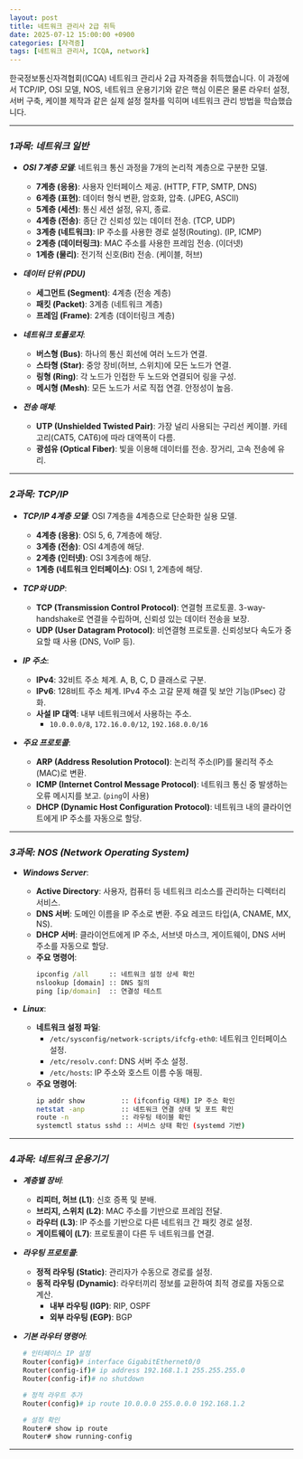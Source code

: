 ```yaml
---
layout: post
title: 네트워크 관리사 2급 취득
date: 2025-07-12 15:00:00 +0900
categories: [자격증]
tags: [네트워크 관리사, ICQA, network]
---
```


한국정보통신자격협회(ICQA) 네트워크 관리사 2급 자격증을 취득했습니다. 이 과정에서 TCP/IP, OSI 모델, NOS, 네트워크 운용기기와 같은 핵심 이론은 물론 라우터 설정, 서버 구축, 케이블 제작과 같은 실제 설정 절차를 익히며 네트워크 관리 방법을 학습했습니다.

---

### ***1과목: 네트워크 일반***

- ***OSI 7계층 모델***: 네트워크 통신 과정을 7개의 논리적 계층으로 구분한 모델.
  - **7계층 (응용)**: 사용자 인터페이스 제공. (HTTP, FTP, SMTP, DNS)
  - **6계층 (표현)**: 데이터 형식 변환, 암호화, 압축. (JPEG, ASCII)
  - **5계층 (세션)**: 통신 세션 설정, 유지, 종료.
  - **4계층 (전송)**: 종단 간 신뢰성 있는 데이터 전송. (TCP, UDP)
  - **3계층 (네트워크)**: IP 주소를 사용한 경로 설정(Routing). (IP, ICMP)
  - **2계층 (데이터링크)**: MAC 주소를 사용한 프레임 전송. (이더넷)
  - **1계층 (물리)**: 전기적 신호(Bit) 전송. (케이블, 허브)

- ***데이터 단위 (PDU)***
  - **세그먼트 (Segment)**: 4계층 (전송 계층)
  - **패킷 (Packet)**: 3계층 (네트워크 계층)
  - **프레임 (Frame)**: 2계층 (데이터링크 계층)

- ***네트워크 토폴로지***:
  - **버스형 (Bus)**: 하나의 통신 회선에 여러 노드가 연결.
  - **스타형 (Star)**: 중앙 장비(허브, 스위치)에 모든 노드가 연결.
  - **링형 (Ring)**: 각 노드가 인접한 두 노드와 연결되어 링을 구성.
  - **메시형 (Mesh)**: 모든 노드가 서로 직접 연결. 안정성이 높음.

- ***전송 매체***:
  - **UTP (Unshielded Twisted Pair)**: 가장 널리 사용되는 구리선 케이블. 카테고리(CAT5, CAT6)에 따라 대역폭이 다름.
  - **광섬유 (Optical Fiber)**: 빛을 이용해 데이터를 전송. 장거리, 고속 전송에 유리.

---

### ***2과목: TCP/IP***

- ***TCP/IP 4계층 모델***: OSI 7계층을 4계층으로 단순화한 실용 모델.
  - **4계층 (응용)**: OSI 5, 6, 7계층에 해당.
  - **3계층 (전송)**: OSI 4계층에 해당.
  - **2계층 (인터넷)**: OSI 3계층에 해당.
  - **1계층 (네트워크 인터페이스)**: OSI 1, 2계층에 해당.

- ***TCP와 UDP***:
  - **TCP (Transmission Control Protocol)**: 연결형 프로토콜. 3-way-handshake로 연결을 수립하며, 신뢰성 있는 데이터 전송을 보장.
  - **UDP (User Datagram Protocol)**: 비연결형 프로토콜. 신뢰성보다 속도가 중요할 때 사용 (DNS, VoIP 등).

- ***IP 주소***:
  - **IPv4**: 32비트 주소 체계. A, B, C, D 클래스로 구분.
  - **IPv6**: 128비트 주소 체계. IPv4 주소 고갈 문제 해결 및 보안 기능(IPsec) 강화.
  - **사설 IP 대역**: 내부 네트워크에서 사용하는 주소.
    - `10.0.0.0/8`, `172.16.0.0/12`, `192.168.0.0/16`

- ***주요 프로토콜***:
  - **ARP (Address Resolution Protocol)**: 논리적 주소(IP)를 물리적 주소(MAC)로 변환.
  - **ICMP (Internet Control Message Protocol)**: 네트워크 통신 중 발생하는 오류 메시지를 보고. (`ping`이 사용)
  - **DHCP (Dynamic Host Configuration Protocol)**: 네트워크 내의 클라이언트에게 IP 주소를 자동으로 할당.

---

### ***3과목: NOS (Network Operating System)***

- ***Windows Server***:
  - **Active Directory**: 사용자, 컴퓨터 등 네트워크 리소스를 관리하는 디렉터리 서비스.
  - **DNS 서버**: 도메인 이름을 IP 주소로 변환. 주요 레코드 타입(A, CNAME, MX, NS).
  - **DHCP 서버**: 클라이언트에게 IP 주소, 서브넷 마스크, 게이트웨이, DNS 서버 주소를 자동으로 할당.
  - **주요 명령어**:
    ```cmd
    ipconfig /all     :: 네트워크 설정 상세 확인
    nslookup [domain] :: DNS 질의
    ping [ip/domain]  :: 연결성 테스트
    ```

- ***Linux***:
  - **네트워크 설정 파일**:
    - `/etc/sysconfig/network-scripts/ifcfg-eth0`: 네트워크 인터페이스 설정.
    - `/etc/resolv.conf`: DNS 서버 주소 설정.
    - `/etc/hosts`: IP 주소와 호스트 이름 수동 매핑.
  - **주요 명령어**:
    ```bash
    ip addr show         :: (ifconfig 대체) IP 주소 확인
    netstat -anp         :: 네트워크 연결 상태 및 포트 확인
    route -n             :: 라우팅 테이블 확인
    systemctl status sshd :: 서비스 상태 확인 (systemd 기반)
    ```

---

### ***4과목: 네트워크 운용기기***

- ***계층별 장비***:
  - **리피터, 허브 (L1)**: 신호 증폭 및 분배.
  - **브리지, 스위치 (L2)**: MAC 주소를 기반으로 프레임 전달.
  - **라우터 (L3)**: IP 주소를 기반으로 다른 네트워크 간 패킷 경로 설정.
  - **게이트웨이 (L7)**: 프로토콜이 다른 두 네트워크를 연결.

- ***라우팅 프로토콜***:
  - **정적 라우팅 (Static)**: 관리자가 수동으로 경로를 설정.
  - **동적 라우팅 (Dynamic)**: 라우터끼리 정보를 교환하여 최적 경로를 자동으로 계산.
    - **내부 라우팅 (IGP)**: RIP, OSPF
    - **외부 라우팅 (EGP)**: BGP

- ***기본 라우터 명령어***:
  ```bash
  # 인터페이스 IP 설정
  Router(config)# interface GigabitEthernet0/0
  Router(config-if)# ip address 192.168.1.1 255.255.255.0
  Router(config-if)# no shutdown

  # 정적 라우트 추가
  Router(config)# ip route 10.0.0.0 255.0.0.0 192.168.1.2

  # 설정 확인
  Router# show ip route
  Router# show running-config
  ```

<hr class="short-rule">